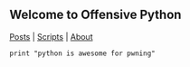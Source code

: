 ## Welcome to Offensive Python
[Posts](../blob/master/LICENSE) | [Scripts](../blob/master/LICENSE) | [About](../blob/master/LICENSE)

~~~~{.python}
print "python is awesome for pwning"
~~~~
